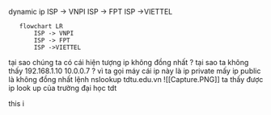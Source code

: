 dynamic  ip 
 ISP -> VNPI 
 ISP -> FPT 
 ISP ->VIETTEL 
 ```mermaid 
	flowchart LR 
		ISP -> VNPI 
		ISP -> FPT 
		ISP ->VIETTEL 
```
tại sao chúng ta có cái hiện tượng ip không đồng nhất ? 
tại sao ta không thấy  192.168.1.10  10.0.0.7 ? 
vì ta gọi máy cái ip này là ip private 
mấy ip public là không đồng nhất 
lệnh nslookup tdtu.edu.vn 
![[Capture.PNG]]
ta thấy được ip look up của trường đại học tdt

this i